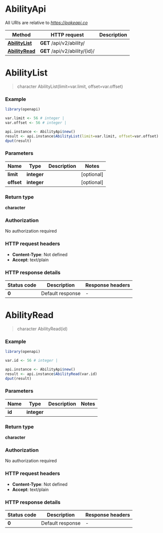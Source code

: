 # AbilityApi

All URIs are relative to *https://pokeapi.co*

Method | HTTP request | Description
------------- | ------------- | -------------
[**AbilityList**](AbilityApi.md#AbilityList) | **GET** /api/v2/ability/ | 
[**AbilityRead**](AbilityApi.md#AbilityRead) | **GET** /api/v2/ability/{id}/ | 


# **AbilityList**
> character AbilityList(limit=var.limit, offset=var.offset)



### Example
```R
library(openapi)

var.limit <- 56 # integer | 
var.offset <- 56 # integer | 

api.instance <- AbilityApi$new()
result <- api.instance$AbilityList(limit=var.limit, offset=var.offset)
dput(result)
```

### Parameters

Name | Type | Description  | Notes
------------- | ------------- | ------------- | -------------
 **limit** | **integer**|  | [optional] 
 **offset** | **integer**|  | [optional] 

### Return type

**character**

### Authorization

No authorization required

### HTTP request headers

 - **Content-Type**: Not defined
 - **Accept**: text/plain

### HTTP response details
| Status code | Description | Response headers |
|-------------|-------------|------------------|
| **0** | Default response |  -  |

# **AbilityRead**
> character AbilityRead(id)



### Example
```R
library(openapi)

var.id <- 56 # integer | 

api.instance <- AbilityApi$new()
result <- api.instance$AbilityRead(var.id)
dput(result)
```

### Parameters

Name | Type | Description  | Notes
------------- | ------------- | ------------- | -------------
 **id** | **integer**|  | 

### Return type

**character**

### Authorization

No authorization required

### HTTP request headers

 - **Content-Type**: Not defined
 - **Accept**: text/plain

### HTTP response details
| Status code | Description | Response headers |
|-------------|-------------|------------------|
| **0** | Default response |  -  |

